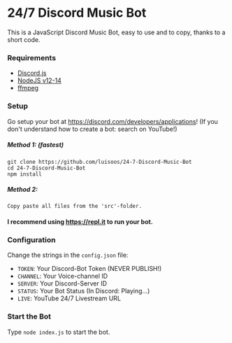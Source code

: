 # 24/7 Discord Music Bot
This is a JavaScript Discord Music Bot, easy to use and to copy, thanks to a short code.


### Requirements
 - [Discord.js](https://discord.js.org/#/)
 - [NodeJS v12-14](https://nodejs.org)
 - [ffmpeg](https://ffmpeg.org)


### Setup

Go setup your bot at https://discord.com/developers/applications!
    (If you don't understand how to create a bot: search on YouTube!)

##### Method 1: (fastest)
    
    git clone https://github.com/luisoos/24-7-Discord-Music-Bot
    cd 24-7-Discord-Music-Bot
    npm install
    

##### Method 2: 
    Copy paste all files from the 'src'-folder.

#### I recommend using https://repl.it to run your bot.


### Configuration

Change the strings in the `config.json` file:
 - `TOKEN`: Your Discord-Bot Token (NEVER PUBLISH!)
 - `CHANNEL`: Your Voice-channel ID
 - `SERVER`: Your Discord-Server ID
 - `STATUS`: Your Bot Status (In Discord: Playing...)
 - `LIVE`: YouTube 24/7 Livestream URL


### Start the Bot
Type `node index.js` to start the bot.
